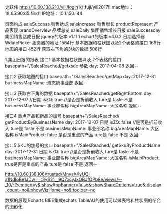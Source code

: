 史跃伟
http://10.60.138.210/yili/login
kj_fujl/yili2017!!
mac地址：18:65:90:d5:f8:d1
IP地址：10.1.150.144

页面构成
saleSuccess          销售达成
saleIncrease         销售增长
productRepresent     产品表现
brandOverview        品牌总览
saleDaily            集团销售增长日报
saleSuccessday       集团销售达成日报
jquery的版本          v1.11.1 
echart的版本          v4.0.2
日期选择器             WdatePicker
服务器的地址           1564行
基本数据和柱状图以及2个表格的接口   169行
地图的接口                      452行
获取右下角的3块的数据             506行

1.集团日报的报表
接口1 基本数据柱状图以及 2个表格的接口
basepath+"/SalesReached/getxsdc
参数 day: 2017-04-08
返回--

接口2 获取地图的接口
basepath+"/SalesReached/getMap
day: 2017-12-31
businessMapName :液态奶事业部
返回--

接口3 获取右下角的数据
basepath+"/SalesReached/getRightBottom
day: 2017-12-07  //日期
isZQ: true    //是否是折前收入  ture是  fasle 不是
businessMapName: 事业部名称
bigAreaMapName:  大区名称
返回--

接口4 重点产品和新品的加号
basepath+"/SalesReached/ getProductByBusinessName
day: 2017-12-07  日期
isZQ: false   //是否是折前收入  ture是  fasle 不是
businessMapName: 事业部名称
bigAreaMapName:  大区名称
isMainProduct: false  是否是重点的产品  ture是  false 不是
返回--

接口5 SKU的加号的接口
basepath+"/SalesReached/ getSkuByProductName
day: 2017-12-31  日期
isZQ: true  //是否是折前收入  ture是  fasle 不是
businessMapName: 事业部名称
bigAreaMapName:  大区名称
isMainProduct: true是否是重点的产品  ture是  false 不是
返回--

http://10.60.138.106/trusted/MnysXKyUQ-a1NdIoBe1JDw==:3yS21__9Q7xcyJkOBJfOPb8e/views/--_10/-?:embed=y&:showAppBanner=false&:showShareOptions=true&:display_count=no&:showVizHome=no&:toolbar=no

数据的展现
Echarts
BIEE集成echats
TableAU的使用可以做表格和柱状图的结合的图形化


